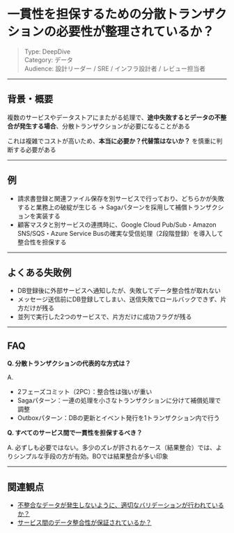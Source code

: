 # 一貫性を担保するための分散トランザクションの必要性が整理されているか？

> Type: DeepDive  
> Category: データ  
> Audience: 設計リーダー / SRE / インフラ設計者 / レビュー担当者

---

## 背景・概要

複数のサービスやデータストアにまたがる処理で、**途中失敗するとデータの不整合が発生する場合**、分散トランザクションが必要になることがある

これは複雑でコストが高いため、**本当に必要か？代替策はないか？** を慎重に判断する必要がある

---

## 例

- 請求書登録と関連ファイル保存を別サービスで行っており、どちらかが失敗すると業務上の破綻が生じる → Sagaパターンを採用して補償トランザクションを実装する
- 顧客マスタと別サービスの連携時に、Google Cloud Pub/Sub・Amazon SNS/SQS・Azure Service Busの確実な受信処理（2段階登録）を導入して整合性を担保する

---

## よくある失敗例

- DB登録後に外部サービスへ通知したが、失敗してデータ整合性が取れない
- メッセージ送信前にDB登録してしまい、送信失敗でロールバックできず、片方だけが残る
- 並列で実行した2つのサービスで、片方だけに成功フラグが残る

---

## FAQ

**Q. 分散トランザクションの代表的な方式は？**

A.

- 2フェーズコミット（2PC）：整合性は強いが重い
- Sagaパターン：一連の処理を小さなトランザクションに分けて補償処理で調整
- Outboxパターン：DBの更新とイベント発行を1トランザクション内で行う

**Q. すべてのサービス間で一貫性を担保するべき？**

A. 必ずしも必要ではない。多少のズレが許されるケース（結果整合）では、よりシンプルな手段の方が有効。BOでは結果整合が多い印象

---

## 関連観点

- [不整合なデータが発生しないように、適切なバリデーションが行われているか？](https://zenn.dev/kanaria007/articles/7688d07ad08903)
- [サービス間のデータ整合性が保証されているか？](https://zenn.dev/kanaria007/articles/b97134137d3316)

